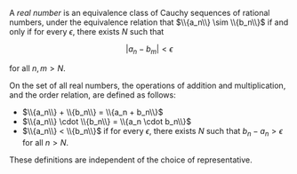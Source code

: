 A *real number* is an equivalence class of Cauchy sequences of rational
numbers, under the equivalence relation that $\\{a_n\\} \sim \\{b_n\\}$ if 
and only if for every $\epsilon$, there exists $N$ such that

$$
| a_n - b_m | < \epsilon
$$

for all $n, m > N$.

On the set of all real numbers, the operations of addition and multiplication, 
and the order relation, are defined as follows:

- $\\{a_n\\} + \\{b_n\\} = \\{a_n + b_n\\}$
- $\\{a_n\\} \cdot \\{b_n\\} = \\{a_n \cdot b_n\\}$
- $\\{a_n\\} < \\{b_n\\}$ if for every $\epsilon$, there exists $N$ such
 that $b_n - a_n > \epsilon$ for all $n > N$.

These definitions are independent of the choice of representative.
